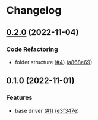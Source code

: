 # Changelog

## [0.2.0](https://github.com/CborgDB/cborg-go-driver/compare/v0.1.0...v0.2.0) (2022-11-04)


### Code Refactoring

* folder structure ([#4](https://github.com/CborgDB/cborg-go-driver/issues/4)) ([a868e69](https://github.com/CborgDB/cborg-go-driver/commit/a868e699cb9832071649c19d5306b0caae63dff6))

## 0.1.0 (2022-11-01)


### Features

* base driver ([#1](https://github.com/CborgDB/cborg-go-driver/issues/1)) ([e3f347e](https://github.com/CborgDB/cborg-go-driver/commit/e3f347e37119044333dd4bf15d557bd866fdb776))
